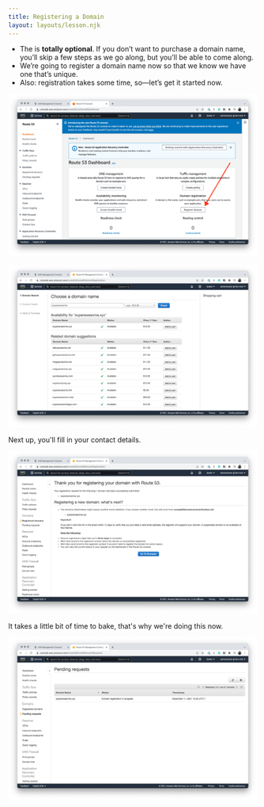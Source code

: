 ```yaml
---
title: Registering a Domain
layout: layouts/lesson.njk
---
```


- The is **totally optional**. If you don’t want to purchase a domain name, you’ll skip a few steps as we go along, but you’ll be able to come along.
- We’re going to register a domain name now so that we know we have one that’s unique.
- Also: registration takes some time, so—let’s get it started now.

![route-53.png](Attachments/route-53.png)

![pick-a-domain-name.png](Attachments/pick-a-domain-name.png)

Next up, you'll fill in your contact details.

![successful-registration.png](Attachments/successful-registration.png)

It takes a little bit of time to bake, that's why we're doing this now.

![pending-requests.png](Attachments/pending-requests.png)

